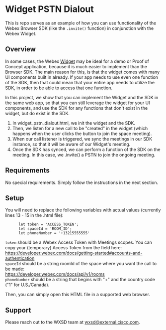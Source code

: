 # Widget PSTN Dialout
This is repo serves as an example of how you can use functionality of the Webex Browser SDK (like the ```.invite()``` function) in conjunction with the Webex Widget.

## Overview

In some cases, the Webex [Widget](https://developer.webex.com/docs/widgets) may be ideal for a demo or Proof of Concept application, because it is much easier to implement than the Browser SDK.  The main reason for this, is that the widget comes with many UI components built in already.  If your app needs to use even one function of the SDK, then that could mean that your entire app needs to utilize the SDK, in order to be able to access that one function.  

In this project, we show that you can implement the Widget and the SDK in the same web app, so that you can still leverage the widget for your UI components, and use the SDK for any functions that don't exist in the widget, but do exist in the SDK.

1. In widget_pstn_dialout.html, we init the widget and the SDK.  
2. Then, we listen for a new call to be "created" in the widget (which happens when the user clicks the button to join the space meeting).
3. When our call listener is triggered, we sync the meetings in our SDK instance, so that it will be aware of our Widget's meeting.
4. Once the SDK has synced, we can perform a function of the SDK on the meeting.  In this case, we .invite() a PSTN to join the ongoing meeting.


## Requirements

No special requirements.  Simply follow the instructions in the next section.

## Setup

You will need to replace the following variables with actual values (currently lines 13 - 15 in the .html file):
```
      let token = 'ACCESS_TOKEN';
      let spaceId = 'ROOM_ID';
      let phoneNumber = '+13215555555'
```
```token``` should be a Webex Access Token with Meetings scopes.  You can copy your (temporary) Access Token from the field here:  
https://developer.webex.com/docs/getting-started#accounts-and-authentication  
```spaceId``` should be a string roomId of the space where you want the call to be made:  
https://developer.webex.com/docs/api/v1/rooms  
```phoneNumber``` should be a string that begins with "+" and the country code ("1" for U.S./Canada).  

Then, you can simply open this HTML file in a supported web browser.


## Support

Please reach out to the WXSD team at [wxsd@external.cisco.com](mailto:wxsd@external.cisco.com?subject=advanced-presentation-controls).
